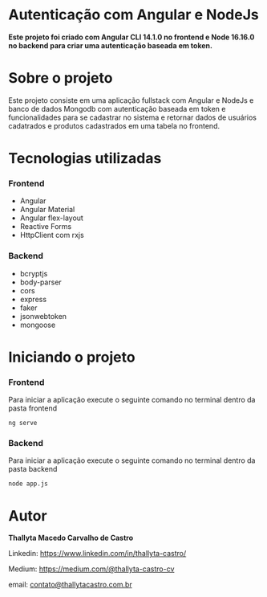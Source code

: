 # Autenticação com Angular e NodeJs

<b> Este projeto foi criado com Angular CLI 14.1.0 no frontend e Node 16.16.0 no backend para criar uma autenticação baseada em token.</b>

# Sobre o projeto

Este projeto consiste em uma aplicação fullstack com Angular e NodeJs e banco de dados Mongodb com autenticação baseada em token e funcionalidades para se 
cadastrar no sistema e retornar dados de usuários cadatrados e produtos cadastrados em uma tabela no frontend.

# Tecnologias utilizadas

### Frontend

- Angular
- Angular Material
- Angular flex-layout
- Reactive Forms
- HttpClient com rxjs

### Backend

- bcryptjs
- body-parser
- cors
- express
- faker
- jsonwebtoken
- mongoose

# Iniciando o projeto

### Frontend

Para iniciar a aplicação execute o seguinte comando no terminal dentro da pasta frontend

```shell script
ng serve
```
### Backend

Para iniciar a aplicação execute o seguinte comando no terminal dentro da pasta backend

```shell script
node app.js
```

# Autor
<b>Thallyta Macedo Carvalho de Castro</b>

Linkedin: https://www.linkedin.com/in/thallyta-castro/

Medium: https://medium.com/@thallyta-castro-cv

email: contato@thallytacastro.com.br
